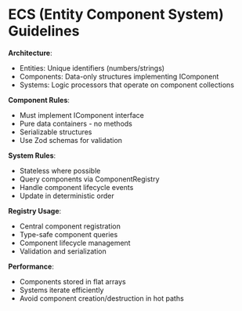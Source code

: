 # ECS (Entity Component System) Guidelines

**Architecture**:

- Entities: Unique identifiers (numbers/strings)
- Components: Data-only structures implementing IComponent
- Systems: Logic processors that operate on component collections

**Component Rules**:

- Must implement IComponent interface
- Pure data containers - no methods
- Serializable structures
- Use Zod schemas for validation

**System Rules**:

- Stateless where possible
- Query components via ComponentRegistry
- Handle component lifecycle events
- Update in deterministic order

**Registry Usage**:

- Central component registration
- Type-safe component queries
- Component lifecycle management
- Validation and serialization

**Performance**:

- Components stored in flat arrays
- Systems iterate efficiently
- Avoid component creation/destruction in hot paths

